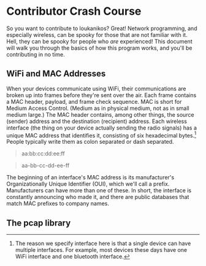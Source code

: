 # Contributor Crash Course
So you want to contribute to loukanikos? Great!
Network programming, and especially wireless, can be spooky for those that are
not familiar with it. Hell, they can be spooky for people who *are* experienced!
This document will walk you through the basics of how this program works, and
you'll be contributing in no time.

## WiFi and MAC Addresses
When your devices communicate using WiFi, their communications are broken up into
frames before they're sent over the air.
Each frame contains a MAC header, payload, and frame check sequence.
MAC is short for Medium Access Control. (Medium as in physical medium, not as in
small medium large.)
The MAC header contains, among other things, the source (sender) address and the
destination (recipient) address. Each wireless interface (the thing on your device
actually sending the radio signals) has a unique MAC address that identifies it,
consisting of six hexadecimal bytes.[^1] People typically write them as colon separated
or dash separated.

> aa:bb:cc:dd:ee:ff

> aa-bb-cc-dd-ee-ff

The beginning of an interface's MAC address is its manufacturer's Organizationally
Unique Identifier (OUI), which we'll call a prefix. Manufacturers can have more than
one of these. In short, the interface is constantly announcing who made it, and
there are public databases that match MAC prefixes to company names.

## The pcap library

[^1]: The reason we specify interface here is that a single device can have multiple interfaces. For example, most devices these days have one WiFi interface and one bluetooth interface.
